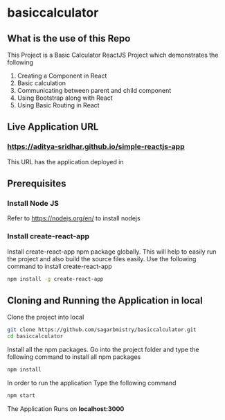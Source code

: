 # basiccalculator
## What is the use of this Repo
This Project is a Basic Calculator ReactJS Project which demonstrates the following
1. Creating a Component in React
2. Basic calculation
3. Communicating between parent and child component
4. Using Bootstrap along with React
5. Using Basic Routing in React


## Live Application URL

### https://aditya-sridhar.github.io/simple-reactjs-app
This URL has the application deployed in

## Prerequisites
### Install Node JS
Refer to https://nodejs.org/en/ to install nodejs

### Install create-react-app
Install create-react-app npm package globally. This will help to easily run the project and also build the source files easily. Use the following command to install create-react-app

```bash
npm install -g create-react-app
```

## Cloning and Running the Application in local

Clone the project into local
```bash
git clone https://github.com/sagarbmistry/basiccalculator.git
cd basiccalculator
```

Install all the npm packages. Go into the project folder and type the following command to install all npm packages

```bash
npm install
```

In order to run the application Type the following command

```bash
npm start
```

The Application Runs on **localhost:3000**